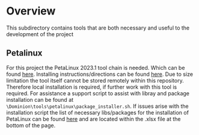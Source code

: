 # Overview 
This subdirectory contains tools that are both necessary and useful to the development of the project 

## Petalinux
For this project the PetaLinux 2023.1 tool chain is needed. Which can be found [here](https://www.xilinx.com/support/download/index.html/content/xilinx/en/downloadNav/embedded-design-tools/archive.html). Installing instructions/directions can be found [here](https://docs.amd.com/r/2023.1-English/ug1144-petalinux-tools-reference-guide/PetaLinux-Working-Environment-Setup). Due to size limitation the tool itself cannot be stored remotely within this repository. Therefore local installation is required, if further work with this tool is required. For assistance a support script to assist with libray and package installation can be found at `\Dominion\tools\petalinux\package_installer.sh`. If issues arise with the installation script the list of necessary libs/packages for the installation of PetaLinux can be found [here](https://adaptivesupport.amd.com/s/article/000035006?language=en_US) and are located within the .xlsx file at the bottom of the page. 